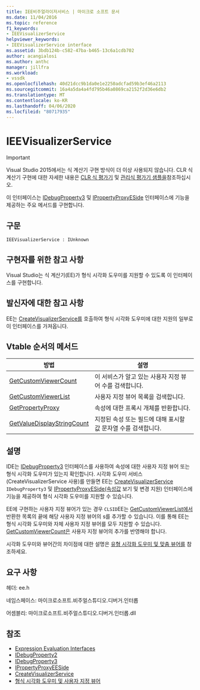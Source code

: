 ```yaml
---
title: IEE비주얼라이저서비스 | 마이크로 소프트 문서
ms.date: 11/04/2016
ms.topic: reference
f1_keywords:
- IEEVisualizerService
helpviewer_keywords:
- IEEVisualizerService interface
ms.assetid: 3bdb124b-c582-47ba-b465-13c6a1cdb702
author: acangialosi
ms.author: anthc
manager: jillfra
ms.workload:
- vssdk
ms.openlocfilehash: 40d21dcc9b1da0e1e2250adcfad59b3ef46a2113
ms.sourcegitcommit: 16a4a5da4a4fd795b46a0869ca2152f2d36e6db2
ms.translationtype: MT
ms.contentlocale: ko-KR
ms.lasthandoff: 04/06/2020
ms.locfileid: "80717935"
---
```

# <a name="ieevisualizerservice"></a>IEEVisualizerService
> [!IMPORTANT]
> Visual Studio 2015에서는 식 계산기 구현 방식이 더 이상 사용되지 않습니다. CLR 식 계산기 구현에 대한 자세한 내용은 [CLR 식 평가기](https://github.com/Microsoft/ConcordExtensibilitySamples/wiki/CLR-Expression-Evaluators) 및 [관리식 평가기 샘플을](https://github.com/Microsoft/ConcordExtensibilitySamples/wiki/Managed-Expression-Evaluator-Sample)참조하십시오.

 이 인터페이스는 [IDebugProperty3](../../../extensibility/debugger/reference/idebugproperty3.md) 및 [IPropertyProxyESide](../../../extensibility/debugger/reference/ipropertyproxyeeside.md) 인터페이스에 기능을 제공하는 주요 메서드를 구현합니다.

## <a name="syntax"></a>구문

```
IEEVisualizerService : IUnknown
```

## <a name="notes-for-implementers"></a>구현자를 위한 참고 사항
 Visual Studio는 식 계산기(EE)가 형식 시각화 도우미를 지원할 수 있도록 이 인터페이스를 구현합니다.

## <a name="notes-for-callers"></a>발신자에 대한 참고 사항
 EE는 [CreateVisualizerService를](../../../extensibility/debugger/reference/ieevisualizerserviceprovider-createvisualizerservice.md) 호출하여 형식 시각화 도우미에 대한 지원의 일부로 이 인터페이스를 가져옵니다.

## <a name="methods-in-vtable-order"></a>Vtable 순서의 메서드

|방법|설명|
|------------|-----------------|
|[GetCustomViewerCount](../../../extensibility/debugger/reference/ieevisualizerservice-getcustomviewercount.md)|이 서비스가 알고 있는 사용자 지정 뷰어 수를 검색합니다.|
|[GetCustomViewerList](../../../extensibility/debugger/reference/ieevisualizerservice-getcustomviewerlist.md)|사용자 지정 뷰어 목록을 검색합니다.|
|[GetPropertyProxy](../../../extensibility/debugger/reference/ieevisualizerservice-getpropertyproxy.md)|속성에 대한 프록시 개체를 반환합니다.|
|[GetValueDisplayStringCount](../../../extensibility/debugger/reference/ieevisualizerservice-getvaluedisplaystringcount.md)|지정된 속성 또는 필드에 대해 표시할 값 문자열 수를 검색합니다.|

## <a name="remarks"></a>설명
 IDE는 [IDebugProperty3](../../../extensibility/debugger/reference/idebugproperty3.md) 인터페이스를 사용하여 속성에 대한 사용자 지정 뷰어 또는 형식 시각화 도우미가 있는지 확인합니다. 시각화 도우미 서비스(CreateVisualizerService 사용)를 만들면 EE는 [CreateVisualizerService](../../../extensibility/debugger/reference/ieevisualizerserviceprovider-createvisualizerservice.md) `IDebugProperty3` 및 [IPropertyProxyESide(속성값](../../../extensibility/debugger/reference/ipropertyproxyeeside.md) 보기 및 변경 지원) 인터페이스에 기능을 제공하여 형식 시각화 도우미를 지원할 수 있습니다.

 EE에 구현하는 사용자 지정 뷰어가 있는 경우 `CLSID`EE는 [GetCustomViewerList에서](../../../extensibility/debugger/reference/ieevisualizerservice-getcustomviewerlist.md)반환한 목록의 끝에 해당 사용자 지정 뷰어의 s를 추가할 수 있습니다. 이를 통해 EE는 형식 시각화 도우미와 자체 사용자 지정 뷰어를 모두 지원할 수 있습니다. [GetCustomViewerCount은](../../../extensibility/debugger/reference/idebugproperty3-getcustomviewercount.md) 사용자 지정 뷰어의 추가를 반영해야 합니다.

 시각화 도우미와 뷰어간의 차이점에 대한 설명은 [유형 시각화 도우미 및 맞춤 뷰어를](../../../extensibility/debugger/type-visualizer-and-custom-viewer.md) 참조하세요.

## <a name="requirements"></a>요구 사항
 헤더: ee.h

 네임스페이스: 마이크로소프트.비주얼스튜디오.디버거.인터롭

 어셈블리: 마이크로소프트.비주얼스튜디오.디버거.인터롭.dll

## <a name="see-also"></a>참조
- [Expression Evaluation Interfaces](../../../extensibility/debugger/reference/expression-evaluation-interfaces.md)
- [IDebugProperty2](../../../extensibility/debugger/reference/idebugproperty2.md)
- [IDebugProperty3](../../../extensibility/debugger/reference/idebugproperty3.md)
- [IPropertyProxyEESide](../../../extensibility/debugger/reference/ipropertyproxyeeside.md)
- [CreateVisualizerService](../../../extensibility/debugger/reference/ieevisualizerserviceprovider-createvisualizerservice.md)
- [형식 시각화 도우미 및 사용자 지정 뷰어](../../../extensibility/debugger/type-visualizer-and-custom-viewer.md)
